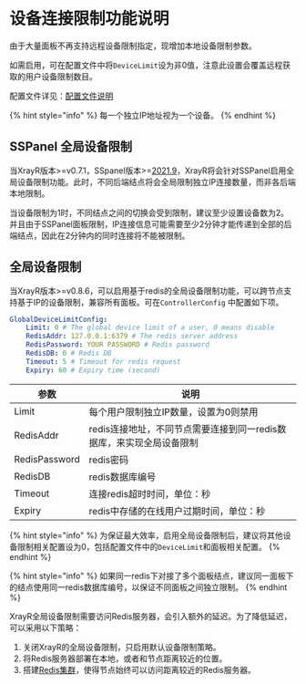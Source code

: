 # 设备连接限制功能说明

由于大量面板不再支持远程设备限制指定，现增加本地设备限制参数。

如需启用，可在配置文件中将`DeviceLimit`设为非0值，注意此设置会覆盖远程获取的用户设备限制数目。

配置文件详见：[配置文件说明](../xrayr-pei-zhi-wen-jian-shuo-ming/config.md#mian-ban-dui-jie-pei-zhi)

{% hint style="info" %}
每一个独立IP地址视为一个设备。
{% endhint %}

## SSPanel 全局设备限制

当XrayR版本&gt;=v0.7.1，SSpanel版本&gt;=[2021.9](https://github.com/Anankke/SSPanel-Uim/releases/tag/2021.9)，XrayR将会针对SSPanel启用全局设备限制功能。此时，不同后端结点将会全局限制独立IP连接数量，而非各后端本地限制。

当设备限制为1时，不同结点之间的切换会受到限制，建议至少设置设备数为2。并且由于SSPanel面板限制，IP连接信息可能需要至少2分钟才能传递到全部的后端结点，因此在2分钟内的同时连接将不能被限制。

## 全局设备限制

当XrayR版本>=v0.8.6，可以启用基于redis的全局设备限制功能，可以跨节点支持基于IP的设备限制，兼容所有面板。可在`ControllerConfig` 中配置如下项。

```yaml
GlobalDeviceLimitConfig:
    Limit: 0 # The global device limit of a user, 0 means disable
    RedisAddr: 127.0.0.1:6379 # The redis server address
    RedisPassword: YOUR PASSWORD # Redis password
    RedisDB: 0 # Redis DB
    Timeout: 5 # Timeout for redis request
    Expiry: 60 # Expiry time (second)
```

| 参数          | 说明                                                                 |
| ------------- | -------------------------------------------------------------------- |
| Limit         | 每个用户限制独立IP数量，设置为0则禁用                            |
| RedisAddr     | redis连接地址，不同节点需要连接到同一redis数据库，来实现全局设备限制 |
| RedisPassword | redis密码                                                            |
| RedisDB       | redis数据库编号                                                      |
| Timeout       | 连接redis超时时间，单位：秒                                          |
| Expiry        | redis中存储的在线用户过期时间，单位：秒                              |

{% hint style="info" %}
为保证最大效率，启用全局设备限制后，建议将其他设备限制相关配置设为0，包括配置文件中的`DeviceLimit`和面板相关配置。
{% endhint %}

{% hint style="info" %}
如果同一redis下对接了多个面板结点，建议同一面板下的结点使用同一redis数据库编号，以保证不同面板之间独立限制。
{% endhint %}

XrayR全局设备限制需要访问Redis服务器，会引入额外的延迟。为了降低延迟，可以采用以下策略：
1. 关闭XrayR的全局设备限制，只启用默认设备限制策略。
2. 将Redis服务器部署在本地，或者和节点距离较近的位置。
3. 搭建[Redis集群](https://redis.io/docs/management/scaling/)，使得节点始终可以访问距离较近的Redis服务器。